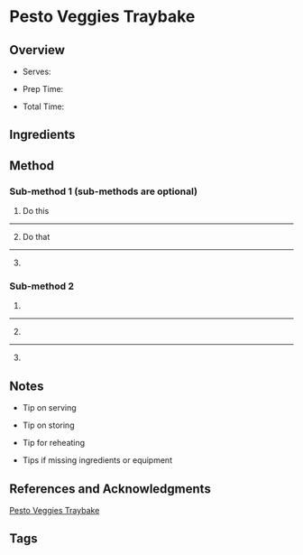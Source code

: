 # Pesto Veggies Traybake

## Overview

- Serves:

- Prep Time:

- Total Time:

## Ingredients



## Method

### Sub-method 1 (sub-methods are optional)

1. Do this
---
2. Do that
---
3.

### Sub-method 2

1.
---
2.
---
3.

## Notes

- Tip on serving

- Tip on storing

- Tip for reheating

- Tips if missing ingredients or equipment

## References and Acknowledgments

[Pesto Veggies Traybake](https://www.reddit.com/r/GifRecipes/comments/e1fnvb/pesto_veggie_traybake/)

## Tags


